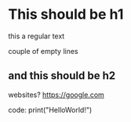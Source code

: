# This should be h1

this a regular text

couple of empty lines

## and this should be h2

websites? https://google.com

code:
    print("HelloWorld!")
